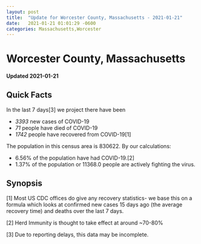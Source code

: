 ```yaml
---
layout: post
title:  "Update for Worcester County, Massachusetts - 2021-01-21"
date:   2021-01-21 01:01:29 -0600
categories: Massachusetts,Worcester
---
```


# Worcester County, Massachusetts
#### Updated 2021-01-21

## Quick Facts

In the last 7 days[3] we project there have been
- *3393* new cases of COVID-19
- *71* people have died of COVID-19
- *1742* people have recovered from COVID-19[1]

The population in this census area is 830622. By our calculations:
- 6.56% of the population have had COVID-19.[2]
- 1.37% of the population or 11368.0 people are actively fighting the virus.

## Synopsis




[1] Most US CDC offices do give any recovery statistics- we base this on a formula which looks at confirmed new cases
15 days ago (the average recovery time) and deaths over the last 7 days.

[2] Herd Immunity is thought to take effect at around ~70-80%

[3] Due to reporting delays, this data may be incomplete.
 
    